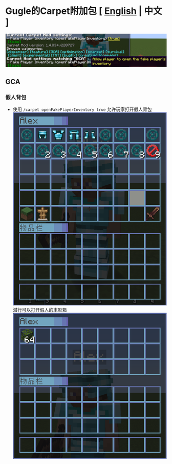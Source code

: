 # Gugle的Carpet附加包 [ [English](README.md) | 中文 ]
![menu](docs/pics/menu_en.png)
## GCA
### 假人背包
* 使用 `/carpet openFakePlayerInventory true` 允许玩家打开假人背包
  ![menu](docs/pics/inv.png)
  潜行可以打开假人的末影箱
  ![menu](docs/pics/ender.png)